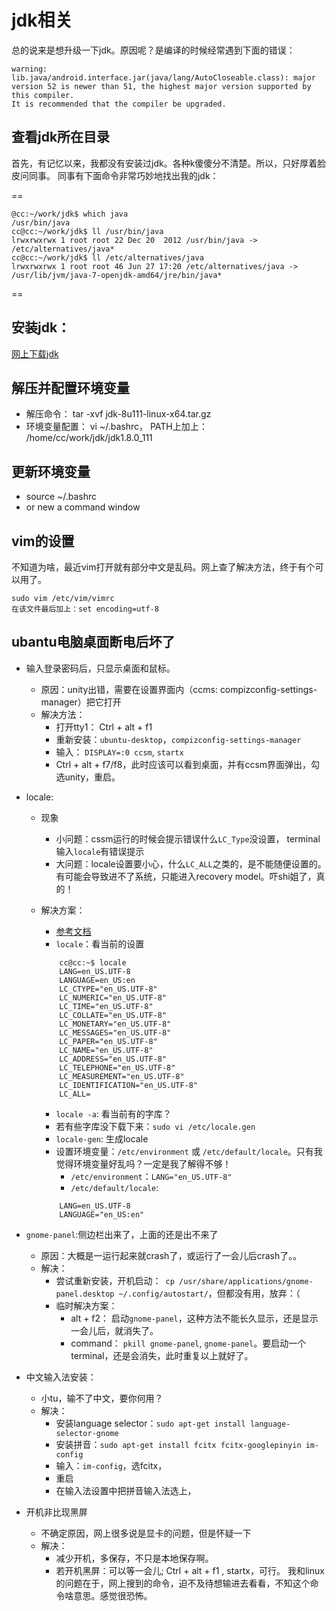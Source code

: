 # jdk相关

总的说来是想升级一下jdk。原因呢？是编译的时候经常遇到下面的错误：

	warning: lib.java/android.interface.jar(java/lang/AutoCloseable.class): major version 52 is newer than 51, the highest major version supported by this compiler.
  	It is recommended that the compiler be upgraded.

## 查看jdk所在目录

首先，有记忆以来，我都没有安装过jdk。各种k傻傻分不清楚。所以，只好厚着脸皮问同事。
同事有下面命令非常巧妙地找出我的jdk：

==
```
@cc:~/work/jdk$ which java
/usr/bin/java
cc@cc:~/work/jdk$ ll /usr/bin/java
lrwxrwxrwx 1 root root 22 Dec 20  2012 /usr/bin/java -> /etc/alternatives/java*
cc@cc:~/work/jdk$ ll /etc/alternatives/java
lrwxrwxrwx 1 root root 46 Jun 27 17:20 /etc/alternatives/java -> /usr/lib/jvm/java-7-openjdk-amd64/jre/bin/java*
```
==

## 安装jdk：

[网上下载jdk](http://www.oracle.com/technetwork/java/javase/downloads/jdk8-downloads-2133151.html)

## 解压并配置环境变量
- 解压命令： tar -xvf jdk-8u111-linux-x64.tar.gz
- 环境变量配置： vi ~/.bashrc， PATH上加上： /home/cc/work/jdk/jdk1.8.0_111

## 更新环境变量
- source ~/.bashrc
- or new a command window

## vim的设置
不知道为啥，最近vim打开就有部分中文是乱码。网上查了解决方法，终于有个可以用了。
```
sudo vim /etc/vim/vimrc
在该文件最后加上：set encoding=utf-8
```

## ubantu电脑桌面断电后坏了
- 输入登录密码后，只显示桌面和鼠标。
  - 原因：unity出错，需要在设置界面内（ccms: compizconfig-settings-manager）把它打开
  - 解决方法：
    - 打开tty1： Ctrl + alt + f1
    - 重新安装：`ubuntu-desktop`，`compizconfig-settings-manager`
    - 输入： `DISPLAY=:0 ccsm`, `startx`
    - Ctrl + alt + f7/f8，此时应该可以看到桌面，并有ccsm界面弹出，勾选unity，重启。
- locale: 
  - 现象
    - 小问题：cssm运行的时候会提示错误什么`LC_Type`没设置， terminal输入`locale`有错误提示
    - 大问题：locale设置要小心，什么`LC_ALL`之类的，是不能随便设置的。有可能会导致进不了系统，只能进入recovery model。吓shi姐了，真的！
  - 解决方案：
    - [参考文档](https://wiki.archlinux.org/index.php/Locale_)
    - `locale`：看当前的设置

	```
		cc@cc:~$ locale
		LANG=en_US.UTF-8
		LANGUAGE=en_US:en
		LC_CTYPE="en_US.UTF-8"
		LC_NUMERIC="en_US.UTF-8"
		LC_TIME="en_US.UTF-8"
		LC_COLLATE="en_US.UTF-8"
		LC_MONETARY="en_US.UTF-8"
		LC_MESSAGES="en_US.UTF-8"
		LC_PAPER="en_US.UTF-8"
		LC_NAME="en_US.UTF-8"
		LC_ADDRESS="en_US.UTF-8"
		LC_TELEPHONE="en_US.UTF-8"
		LC_MEASUREMENT="en_US.UTF-8"
		LC_IDENTIFICATION="en_US.UTF-8"
		LC_ALL=
	```

    - `locale -a`: 看当前有的字库？
    - 若有些字库没下载下来：`sudo vi /etc/locale.gen`
    - `locale-gen`: 生成locale
    - 设置环境变量：`/etc/environment` 或 `/etc/default/locale`。只有我觉得环境变量好乱吗？一定是我了解得不够！
      - `/etc/environment`：`LANG="en_US.UTF-8"`
      - `/etc/default/locale`: 
	
	```
		LANG=en_US.UTF-8
		LANGUAGE="en_US:en"
	```

- `gnome-panel`:侧边栏出来了，上面的还是出不来了
  - 原因：大概是一运行起来就crash了，或运行了一会儿后crash了。。
  - 解决：
    - 尝试重新安装，开机启动：` cp /usr/share/applications/gnome-panel.desktop ~/.config/autostart/`，但都没有用，放弃：（
    - 临时解决方案：
      - alt + f2： 启动`gnome-panel`，这种方法不能长久显示，还是显示一会儿后，就消失了。
      - command： `pkill gnome-panel`, `gnome-panel`。要启动一个terminal，还是会消失，此时重复以上就好了。
- 中文输入法安装：
  - 小tu，输不了中文，要你何用？
  - 解决：
    - 安装language selector：`sudo apt-get install language-selector-gnome`
    - 安装拼音：`sudo apt-get install fcitx fcitx-googlepinyin im-config`
    - 输入：`im-config`，选fcitx，
    - 重启
    - 在输入法设置中把拼音输入法选上，
- 开机非比现黑屏
  - 不确定原因，网上很多说是显卡的问题，但是怀疑一下
  - 解决：
    - 减少开机，多保存，不只是本地保存啊。
    - 若开机黑屏：可以等一会儿; Ctrl + alt + f1 ,  startx，可行。
我和linux的问题在于，网上搜到的命令，迫不及待想输进去看看，不知这个命令啥意思。感觉很恐怖。
